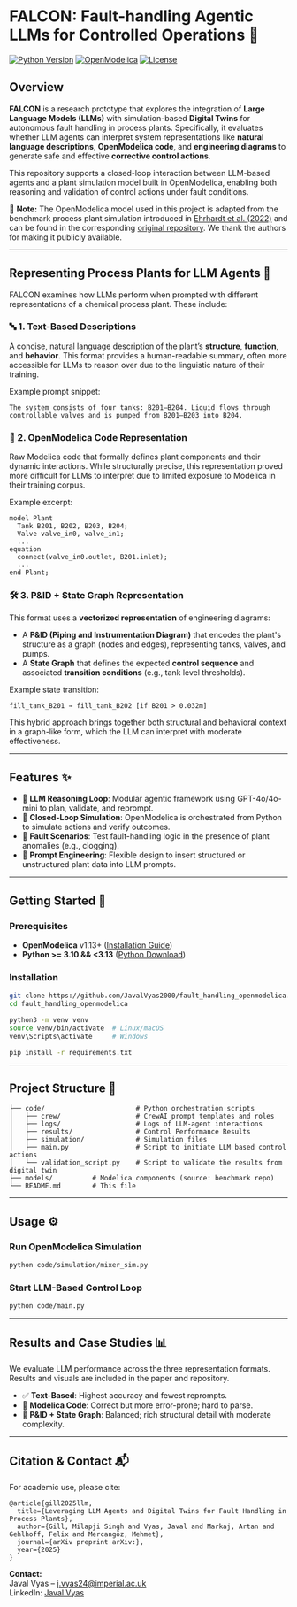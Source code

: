 # FALCON: Fault-handling Agentic LLMs for Controlled Operations 🚀

[![Python Version](https://img.shields.io/badge/python-3.12%2B-brightgreen.svg)](https://www.python.org/downloads/release/python-3120/)
[![OpenModelica](https://img.shields.io/badge/OpenModelica-4.0.0-cyan)]()
[![License](https://img.shields.io/badge/license-MIT-blue.svg)](LICENSE)

## Overview
**FALCON** is a research prototype that explores the integration of **Large Language Models (LLMs)** with simulation-based **Digital Twins** for autonomous fault handling in process plants. Specifically, it evaluates whether LLM agents can interpret system representations like **natural language descriptions**, **OpenModelica code**, and **engineering diagrams** to generate safe and effective **corrective control actions**.

This repository supports a closed-loop interaction between LLM-based agents and a plant simulation model built in OpenModelica, enabling both reasoning and validation of control actions under fault conditions.

📌 **Note:** The OpenModelica model used in this project is adapted from the benchmark process plant simulation introduced in [Ehrhardt et al. (2022)](https://doi.org/10.1109/ETFA52439.2022.9921462) and can be found in the corresponding [original repository](https://github.com/j-ehrhardt/benchmark-for-diagnosis-reconf-planning). We thank the authors for making it publicly available.

---

## Representing Process Plants for LLM Agents 🧠

FALCON examines how LLMs perform when prompted with different representations of a chemical process plant. These include:

### 🔤 1. **Text-Based Descriptions**
A concise, natural language description of the plant’s **structure**, **function**, and **behavior**. This format provides a human-readable summary, often more accessible for LLMs to reason over due to the linguistic nature of their training.

Example prompt snippet:
```
The system consists of four tanks: B201–B204. Liquid flows through controllable valves and is pumped from B201–B203 into B204.
```

### 📄 2. **OpenModelica Code Representation**
Raw Modelica code that formally defines plant components and their dynamic interactions. While structurally precise, this representation proved more difficult for LLMs to interpret due to limited exposure to Modelica in their training corpus.

Example excerpt:
```modelica
model Plant
  Tank B201, B202, B203, B204;
  Valve valve_in0, valve_in1;
  ...
equation
  connect(valve_in0.outlet, B201.inlet);
  ...
end Plant;
```

### 🛠️ 3. **P&ID + State Graph Representation**
This format uses a **vectorized representation** of engineering diagrams:
- A **P&ID (Piping and Instrumentation Diagram)** that encodes the plant's structure as a graph (nodes and edges), representing tanks, valves, and pumps.
- A **State Graph** that defines the expected **control sequence** and associated **transition conditions** (e.g., tank level thresholds).

Example state transition:
```
fill_tank_B201 → fill_tank_B202 [if B201 > 0.032m]
```

This hybrid approach brings together both structural and behavioral context in a graph-like form, which the LLM can interpret with moderate effectiveness.

---

## Features ✨
- 🧠 **LLM Reasoning Loop**: Modular agentic framework using GPT-4o/4o-mini to plan, validate, and reprompt.
- 🔁 **Closed-Loop Simulation**: OpenModelica is orchestrated from Python to simulate actions and verify outcomes.
- 🧪 **Fault Scenarios**: Test fault-handling logic in the presence of plant anomalies (e.g., clogging).
- 🧩 **Prompt Engineering**: Flexible design to insert structured or unstructured plant data into LLM prompts.

---

## Getting Started 🚀

### Prerequisites
- **OpenModelica** v1.13+ ([Installation Guide](https://openmodelica.org/))
- **Python >= 3.10 && <3.13** ([Python Download](https://www.python.org/))

### Installation
```bash
git clone https://github.com/JavalVyas2000/fault_handling_openmodelica.git
cd fault_handling_openmodelica

python3 -m venv venv
source venv/bin/activate  # Linux/macOS
venv\Scripts\activate     # Windows

pip install -r requirements.txt
```

---

## Project Structure 📁
```
├── code/                       # Python orchestration scripts
│   ├── crew/                   # CrewAI prompt templates and roles        
│   ├── logs/                   # Logs of LLM-agent interactions
│   ├── results/                # Control Performance Results
│   ├── simulation/             # Simulation files
│   ├── main.py                 # Script to initiate LLM based control actions
│   └── validation_script.py    # Script to validate the results from digital twin
├── models/          # Modelica components (source: benchmark repo)
└── README.md        # This file
```

---

## Usage ⚙️

### Run OpenModelica Simulation
```bash
python code/simulation/mixer_sim.py
```

### Start LLM-Based Control Loop
```bash
python code/main.py
```

---

## Results and Case Studies 📊

We evaluate LLM performance across the three representation formats. Results and visuals are included in the paper and repository.

- ✅ **Text-Based**: Highest accuracy and fewest reprompts.
- 🔧 **Modelica Code**: Correct but more error-prone; hard to parse.
- 🧩 **P&ID + State Graph**: Balanced; rich structural detail with moderate complexity.

---

## Citation & Contact 📬

For academic use, please cite:

```
@article{gill2025llm,
  title={Leveraging LLM Agents and Digital Twins for Fault Handling in Process Plants},
  author={Gill, Milapji Singh and Vyas, Javal and Markaj, Artan and Gehlhoff, Felix and Mercangöz, Mehmet},
  journal={arXiv preprint arXiv:},
  year={2025}
}
```

**Contact:**  
Javal Vyas – j.vyas24@imperial.ac.uk  
LinkedIn: [Javal Vyas](https://www.linkedin.com/in/javal-vyas/)
